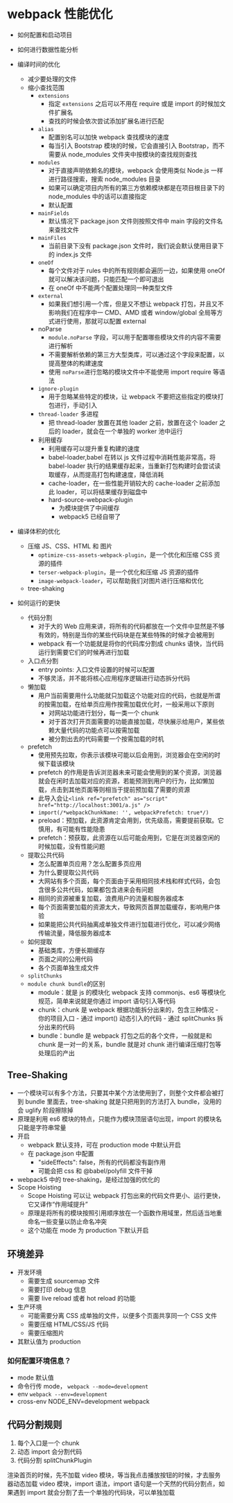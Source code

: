 # webpack 性能优化

- 如何配置和启动项目
- 如何进行数据性能分析
- 编译时间的优化
  - 减少要处理的文件
  - 缩小查找范围
    - `extensions`
      - 指定 `extensions` 之后可以不用在 require 或是 import 的时候加文件扩展名
      - 查找的时候会依次尝试添加扩展名进行匹配
    - `alias`
      - 配置别名可以加快 webpack 查找模块的速度
      - 每当引入 Bootstrap 模块的时候，它会直接引入 Bootstrap，而不需要从 node_modules 文件夹中按模块的查找规则查找
    - `modules`
      - 对于直接声明依赖名的模块，webpack 会使用类似 Node.js 一样进行路径搜索，搜索 node_modules 目录
      - 如果可以确定项目内所有的第三方依赖模块都是在项目根目录下的 node_modules 中的话可以直接指定
      - 默认配置
    - `mainFields`
      - 默认情况下 package.json 文件则按照文件中 main 字段的文件名来查找文件
    - `mainFiles`
      - 当前目录下没有 package.json 文件时，我们说会默认使用目录下的 index.js 文件
    - `oneOf`
      - 每个文件对于 rules 中的所有规则都会遍历一边，如果使用 oneOf 就可以解决该问题，只能匹配一个即可退出
      - 在 oneOf 中不能两个配置处理同一种类型文件
    - `external`
      - 如果我们想引用一个库，但是又不想让 webpack 打包，并且又不影响我们在程序中一 CMD、AMD 或者 window/global 全局等方式进行使用，那就可以配置 external
    - noParse
      - `module.noParse` 字段，可以用于配置哪些模块文件的内容不需要进行解析
      - 不需要解析依赖的第三方大型类库，可以通过这个字段来配置，以提高整体的构建速度
      - 使用 `noParse`进行忽略的模块文件中不能使用 import require 等语法
    - `ignore-plugin`
      - 用于忽略某些特定的模块，让 webpack 不要把这些指定的模块打包进行，手动引入
    - `thread-loader` 多进程
      - 把 thread-loader 放置在其他 loader 之前，放置在这个 loader 之后的 loader，就会在一个单独的 worker 池中运行
    - 利用缓存
      - 利用缓存可以提升重复构建的速度
      - babel-loader,babel 在转以 js 文件过程中消耗性能非常高，将 babel-loader 执行的结果缓存起来，当重新打包构建时会尝试读取缓存，从而提高打包构建速度，降低消耗
      - cache-loader，在一些性能开销较大的 cache-loader 之前添加此 loader，可以将结果缓存到磁盘中
      - hard-source-webpack-plugin
        - 为模块提供了中间缓存
        - webpack5 已经自带了
- 编译体积的优化
  - 压缩 JS、CSS、HTML 和 图片
    - `optimize-css-assets-webpack-plugin`，是一个优化和压缩 CSS 资源的插件
    - `terser-webpack-plugin`，是一个优化和压缩 JS 资源的插件
    - `image-webpack-loader`，可以帮助我们对图片进行压缩和优化
  - tree-shaking
- 如何运行的更快

  - 代码分割
    - 对于大的 Web 应用来讲，将所有的代码都放在一个文件中显然是不够有效的，特别是当你的某些代码块是在某些特殊的时候才会被用到
    - webpack 有一个功能就是将你的代码库分割成 chunks 语快，当代码运行到需要它们的时候再进行加载
  - 入口点分割
    - entry points: 入口文件设置的时候可以配置
    - 不够灵活，并不能将核心应用程序逻辑进行动态拆分代码
  - 懒加载
    - 用户当前需要用什么功能就只加载这个功能对应的代码，也就是所谓的按需加载，在给单页应用作按需加载优化时，一般采用以下原则
      - 对网站功能进行划分，每一类一个 chunk
      - 对于首次打开页面需要的功能直接加载，尽快展示给用户，某些依赖大量代码的功能点可以按需加载
      - 被分割出去的代码需要一个按需加载的时机
  - prefetch
    - 使用预先拉取，你表示该模块可能以后会用到，浏览器会在空闲的时候下载该模块
    - prefetch 的作用是告诉浏览器未来可能会使用到的某个资源，浏览器就会在闲时去加载对应的资源，若能预测到用户的行为，比如懒加载，点击到其他页面等则相当于提前预加载了需要的资源
    - 此导入会让`<link ref="prefetch" as="script" href="http://localhost:3001/a.js" />`
    - `import(/*webpackChunkName: '', webpackPrefetch: true*/)`
    - preload：预加载，此资源肯定会用到，优先级高，需要提前获取。它慎用，有可能有性能隐患
    - prefetch：预获取，此资源在以后可能会用到，它是在浏览器空闲的时候加载，没有性能问题
  - 提取公共代码
    - 怎么配置单页应用？怎么配置多页应用
    - 为什么要提取公共代码
    - 大网站有多个页面，每个页面由于采用相同技术栈和样式代码，会包含很多公共代码，如果都包含进来会有问题
    - 相同的资源被重复加载，浪费用户的流量和服务器成本
    - 每个页面需要加载的资源太大，导致网页首屏加载缓存，影响用户体验
    - 如果能把公共代码抽离成单独文件进行加载进行优化，可以减少网络传输流量，降低服务器成本
  - 如何提取
    - 基础类库，方便长期缓存
    - 页面之间的公用代码
    - 各个页面单独生成文件
  - `splitChunks`
  - `module chunk bundle`的区别
    - module：就是 js 的模块化 webpack 支持 commonjs、es6 等模块化规范，简单来说就是你通过 import 语句引入等代码
    - chunk：chunk 是 webpack 根据功能拆分出来的，包含三种情况 - 你的项目入口 - 通过 import() 动态引入的代码 - 通过 splitChunks 拆分出来的代码
    - bundle：bundle 是 webpack 打包之后的各个文件，一般就是和 chunk 是一对一的关系，bundle 就是对 chunk 进行编译压缩打包等处理后的产出

## Tree-Shaking

- 一个模块可以有多个方法，只要其中某个方法使用到了，则整个文件都会被打到 bundle 里面去，tree-shaking 就是只把用到的方法打入 bundle，没用的会 uglify 阶段擦除掉
- 原理是利用 es6 模块的特点，只能作为模块顶层语句出现，import 的模块名只能是字符串常量
- 开启
  - webpack 默认支持，可在 production mode 中默认开启
  - 在 package.json 中配置
    - "sideEffects": false，所有的代码都没有副作用
    - 可能会把 css 和 @babel/polyfill 文件干掉
- webpack5 中的 tree-shaking，是经过加强的优化的
- Scope Hoisting
  - Scope Hoisting 可以让 webpack 打包出来的代码文件更小、运行更快，它又译作“作用域提升”
  - 原理是将所有的模块按照引用顺序放在一个函数作用域里，然后适当地重命名一些变量以防止命名冲突
  - 这个功能在 mode 为 production 下默认开启

## 环境差异

- 开发环境
  - 需要生成 sourcemap 文件
  - 需要打印 debug 信息
  - 需要 live reload 或者 hot reload 的功能
- 生产环境
  - 可能需要分离 CSS 成单独的文件，以便多个页面共享同一个 CSS 文件
  - 需要压缩 HTML/CSS/JS 代码
  - 需要压缩图片
- 其默认值为 production

### 如何配置环境信息？

- mode 默认值
- 命令行传 mode， `webpack --mode=development`
- env `webpack --env=development`
- cross-env NODE_ENV=development webpack

## 代码分割规则

1. 每个入口是一个 chunk
2. 动态 import 会分割代码
3. 代码分割 splitChunkPlugin

渲染首页的时候，先不加载 video 模块，等当我点击播放按钮的时候，才去服务器动态加载 video 模块，import 语法，import 语句是一个天然的代码分割点，如果遇到 import 就会分割了去一个单独的代码块，可以单独加载
